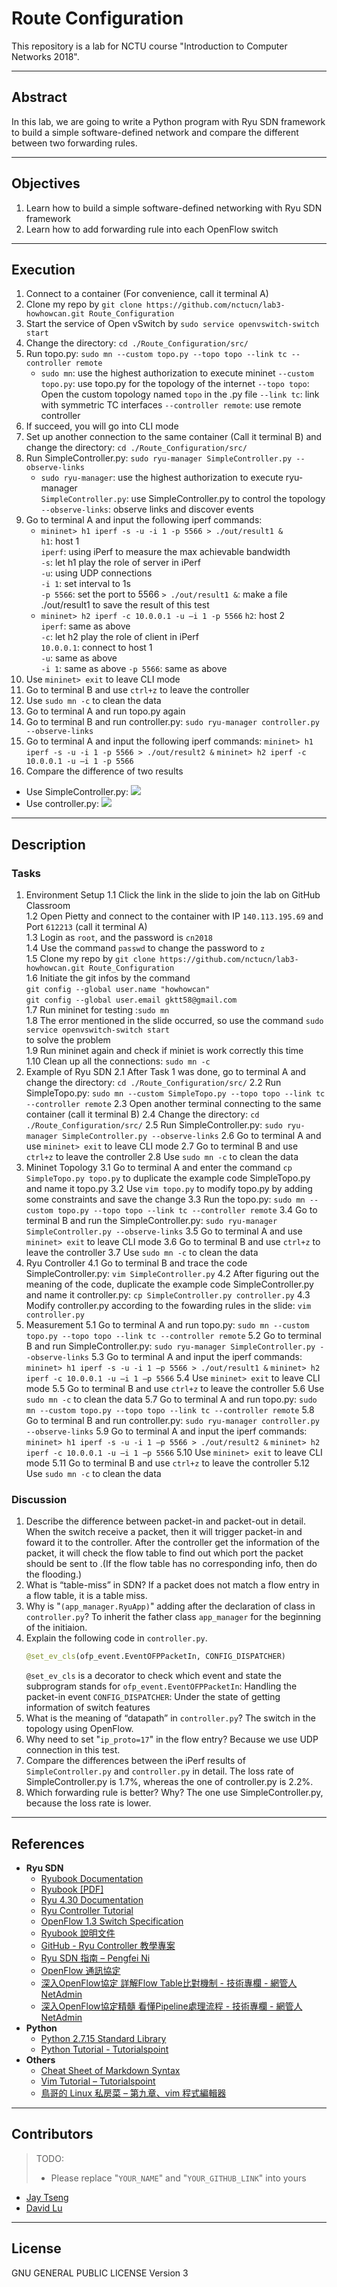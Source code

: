 # Route Configuration

This repository is a lab for NCTU course "Introduction to Computer Networks 2018".

---
## Abstract

In this lab, we are going to write a Python program with Ryu SDN framework to build a simple software-defined network and compare the different between two forwarding rules.

---
## Objectives

1. Learn how to build a simple software-defined networking with Ryu SDN framework
2. Learn how to add forwarding rule into each OpenFlow switch

---
## Execution


1. Connect to a container (For convenience, call it terminal A)
2. Clone my repo by `git clone https://github.com/nctucn/lab3-howhowcan.git Route_Configuration`
3. Start the service of Open vSwitch by `sudo service openvswitch-switch start`
4. Change the directory: `cd ./Route_Configuration/src/`
5. Run topo.py: `sudo mn --custom topo.py --topo topo --link tc --controller remote`
   * `sudo mn`: use the highest authorization to execute mininet
     `--custom topo.py`: use topo.py for the topology of the internet
     `--topo topo`: Open the custom topology named `topo` in the .py file 
     `--link tc`: link with symmetric TC interfaces
     `--controller remote`: use remote controller
6. If succeed, you will go into CLI mode
7. Set up another connection to the same container (Call it terminal B) and change the directory: 
`cd ./Route_Configuration/src/`
8. Run SimpleController.py: `sudo ryu-manager SimpleController.py --observe-links`
    * `sudo ryu-manager`: use the highest authorization to execute ryu-manager  
    `SimpleController.py`: use SimpleController.py to control the topology
    `--observe-links`: observe links and discover events
9. Go to terminal A and input the following iperf commands:
    * `mininet> h1 iperf -s -u -i 1 -p 5566 > ./out/result1 &`    
    `h1`: host 1    
   `iperf`: using iPerf to measure the max achievable bandwidth    
   `-s`: let h1 play the role of server in iPerf    
   `-u`: using UDP connections    
   `-i 1`: set interval to 1s    
   `-p 5566`: set the port to 5566
   `> ./out/result1 &`: make a file ./out/result1 to save the result of this test 
    * `mininet> h2 iperf -c 10.0.0.1 -u –i 1 -p 5566`
   `h2`: host 2    
   `iperf`: same as above    
   `-c`: let h2 play the role of client in iPerf    
   `10.0.0.1`: connect to host 1     
   `-u`: same as above    
   `-i 1`: same as above 
   `-p 5566`: same as above
10. Use `mininet> exit` to leave CLI mode
11. Go to terminal B and use `ctrl+z` to leave the controller
12. Use `sudo mn -c` to clean the data
13. Go to terminal A and run topo.py again
14. Go to terminal B and run controller.py: 
`sudo ryu-manager controller.py --observe-links`
15. Go to terminal A and input the following iperf commands:
`mininet> h1 iperf -s -u -i 1 -p 5566 > ./out/result2 &`
`mininet> h2 iperf -c 10.0.0.1 -u –i 1 -p 5566`
16. Compare the difference of two results
* Use SimpleController.py:
![](https://i.imgur.com/HDWwduI.jpg)
* Use controller.py:
![](https://i.imgur.com/LBfzIYl.jpg)


---
## Description

### Tasks

1. Environment Setup
1.1 Click the link in the slide to join the lab on GitHub Classroom    
    1.2 Open Pietty and connect to the container with IP `140.113.195.69` and Port `612213` (call it terminal A)    
    1.3 Login as `root`, and the password is `cn2018`    
    1.4 Use the command `passwd` to change the password to `z`    
    1.5 Clone my repo by `git clone https://github.com/nctucn/lab3-howhowcan.git Route_Configuration`    
    1.6 Initiate the git infos by the command  
    `git config --global user.name "howhowcan"`      
    `git config --global user.email gktt58@gmail.com`    
    1.7 Run mininet for testing :`sudo mn`    
    1.8 The error mentioned in the slide occurred, so use the command `sudo service openvswitch-switch start`    
        to solve the problem    
    1.9 Run mininet again and check if miniet is work correctly this time  
    1.10 Clean up all the connections: `sudo mn -c`
2. Example of Ryu SDN
    2.1 After Task 1 was done, go to terminal A and change the directory: 
    `cd ./Route_Configuration/src/`
    2.2 Run SimpleTopo.py: `sudo mn --custom SimpleTopo.py --topo topo --link tc --controller remote`
    2.3 Open another terminal connecting to the same container (call it terminal B)
    2.4 Change the directory: `cd ./Route_Configuration/src/`
    2.5 Run SimpleController.py: `sudo ryu-manager SimpleController.py --observe-links`
    2.6 Go to terminal A and use `mininet> exit` to leave CLI mode
    2.7 Go to terminal B and use `ctrl+z` to leave the controller
    2.8 Use `sudo mn -c` to clean the data
3. Mininet Topology
    3.1 Go to terminal A and enter the command `cp SimpleTopo.py topo.py` to duplicate the example code SimpleTopo.py and name it topo.py
    3.2 Use `vim topo.py` to modify topo.py by adding some constraints and save the change
    3.3 Run the topo.py: `sudo mn --custom topo.py --topo topo --link tc --controller remote`
    3.4 Go to terminal B and run the SimpleController.py: `sudo ryu-manager SimpleController.py --observe-links`
    3.5 Go to terminal A and use `mininet> exit` to leave CLI mode
    3.6 Go to terminal B and use `ctrl+z` to leave the controller
    3.7 Use `sudo mn -c` to clean the data
4. Ryu Controller
    4.1 Go to terminal B and trace the code SimpleController.py: `vim SimpleController.py`
    4.2 After figuring out the meaning of the code, duplicate the example code SimpleController.py and name it controller.py: 
`cp SimpleController.py controller.py`
    4.3 Modify controller.py according to the fowarding rules in the slide:
`vim controller.py`
5. Measurement
    5.1 Go to terminal A and run topo.py:
`sudo mn --custom topo.py --topo topo --link tc --controller remote`
    5.2 Go to terminal B and run SimpleController.py:
`sudo ryu-manager SimpleController.py --observe-links`
    5.3 Go to terminal A and input the iperf commands:
`mininet> h1 iperf -s -u -i 1 –p 5566 > ./out/result1 &`
`mininet> h2 iperf -c 10.0.0.1 -u –i 1 –p 5566`
    5.4 Use `mininet> exit` to leave CLI mode
    5.5 Go to terminal B and use `ctrl+z` to leave the controller
    5.6 Use `sudo mn -c` to clean the data
    5.7 Go to terminal A and run topo.py:
`sudo mn --custom topo.py --topo topo --link tc --controller remote`
    5.8 Go to terminal B and run controller.py:
`sudo ryu-manager controller.py --observe-links`
    5.9 Go to terminal A and input the iperf commands:
`mininet> h1 iperf -s -u -i 1 –p 5566 > ./out/result2 &`
`mininet> h2 iperf -c 10.0.0.1 -u –i 1 –p 5566`
    5.10 Use `mininet> exit` to leave CLI mode
    5.11 Go to terminal B and use `ctrl+z` to leave the controller
    5.12 Use `sudo mn -c` to clean the data
    
### Discussion


1. Describe the difference between packet-in and packet-out in detail.
   When the switch receive a packet, then it will trigger packet-in and foward it to the controller.
   After the controller get the information of the packet, it will check the flow table to find out which port the packet should be sent to .(If the flow table has no corresponding info, then do the flooding.) 
2. What is “table-miss” in SDN?
   If a packet does not match a flow entry in a flow table, it is a table miss.
3. Why is "`(app_manager.RyuApp)`" adding after the declaration of class in `controller.py`?
   To inherit the father class `app_manager` for the beginning of the initiaion.
4. Explain the following code in `controller.py`.
    ```python
    @set_ev_cls(ofp_event.EventOFPPacketIn, CONFIG_DISPATCHER)
    ```
   `@set_ev_cls` is a decorator to check which event and state the subprogram stands for
   `ofp_event.EventOFPPacketIn`: Handling the packet-in event
   `CONFIG_DISPATCHER`: Under the state of getting information of switch features
5. What is the meaning of “datapath” in `controller.py`?
   The switch in the topology using OpenFlow.
6. Why need to set "`ip_proto=17`" in the flow entry?
   Because we use UDP connection in this test.
7. Compare the differences between the iPerf results of `SimpleController.py` and `controller.py` in detail.
   The loss rate of SimpleController.py is 1.7%, whereas the one of controller.py is 2.2%.
8. Which forwarding rule is better? Why?
   The one use SimpleController.py, because the loss rate is lower.
---
## References

* **Ryu SDN**
    * [Ryubook Documentation](https://osrg.github.io/ryu-book/en/html/)
    * [Ryubook [PDF]](https://osrg.github.io/ryu-book/en/Ryubook.pdf)
    * [Ryu 4.30 Documentation](https://github.com/mininet/mininet/wiki/Introduction-to-Mininet)
    * [Ryu Controller Tutorial](http://sdnhub.org/tutorials/ryu/)
    * [OpenFlow 1.3 Switch Specification](https://www.opennetworking.org/wp-content/uploads/2014/10/openflow-spec-v1.3.0.pdf)
    * [Ryubook 說明文件](https://osrg.github.io/ryu-book/zh_tw/html/)
    * [GitHub - Ryu Controller 教學專案](https://github.com/OSE-Lab/Learning-SDN/blob/master/Controller/Ryu/README.md)
    * [Ryu SDN 指南 – Pengfei Ni](https://feisky.gitbooks.io/sdn/sdn/ryu.html)
    * [OpenFlow 通訊協定](https://osrg.github.io/ryu-book/zh_tw/html/openflow_protocol.html)
    * [深入OpenFlow協定 詳解Flow Table比對機制 - 技術專欄 - 網管人NetAdmin](https://www.netadmin.com.tw/article_content.aspx?sn=1610070003)
    * [深入OpenFlow協定精髓 看懂Pipeline處理流程 - 技術專欄 - 網管人NetAdmin](https://www.netadmin.com.tw/article_content.aspx?sn=1608090003)
* **Python**
    * [Python 2.7.15 Standard Library](https://docs.python.org/2/library/index.html)
    * [Python Tutorial - Tutorialspoint](https://www.tutorialspoint.com/python/)
* **Others**
    * [Cheat Sheet of Markdown Syntax](https://www.markdownguide.org/cheat-sheet)
    * [Vim Tutorial – Tutorialspoint](https://www.tutorialspoint.com/vim/index.htm)
    * [鳥哥的 Linux 私房菜 – 第九章、vim 程式編輯器](http://linux.vbird.org/linux_basic/0310vi.php)

---
## Contributors

> TODO:
> * Please replace "`YOUR_NAME`" and "`YOUR_GITHUB_LINK`" into yours

* [Jay Tseng](https://github.com/howhowcan)
* [David Lu](https://github.com/yungshenglu)

---
## License

GNU GENERAL PUBLIC LICENSE Version 3
